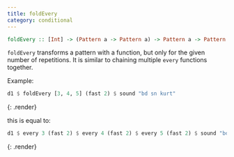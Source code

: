 ```yaml
---
title: foldEvery
category: conditional
---
```


~~~~ haskell
foldEvery :: [Int] -> (Pattern a -> Pattern a) -> Pattern a -> Pattern a
~~~~

`foldEvery` transforms a pattern with a function, but only for the given number of repetitions. 
It is similar to chaining multiple `every` functions together.

Example:

~~~~ haskell
d1 $ foldEvery [3, 4, 5] (fast 2) $ sound "bd sn kurt"
~~~~
{: .render}

this is equal to:

~~~~haskell
d1 $ every 3 (fast 2) $ every 4 (fast 2) $ every 5 (fast 2) $ sound "bd sn kurt"
~~~~
{: .render}
